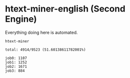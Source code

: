 # htext-miner-english (Second Engine)

Everything doing here is automated.

```
htext-miner

total: 4914/9523 (51.60138611782001%)

job0: 1107
job1: 1252
job2: 1671
job3: 884
```